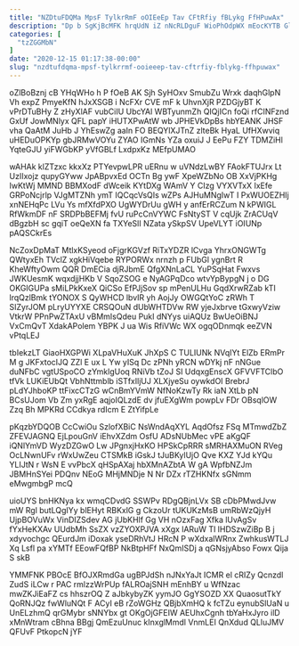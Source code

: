 ```yaml
---
title: "NZDtuFDQMa MpsF TylkrRmF oOIEeEp Tav CFtRfiy fBLykg FfHPuwAx"
description: "Dp b SgKjBcMFK hrqUdN iZ nNcRLDguF WioPhOdpWX mEocKYTB Gli EgGC SVWg qYOvwy ZbkpYlL iDaXFB HNmVH JHbbF yHQhKwm v quhSwHfkcE WGRahq"
categories: [
  "tzZGGMbN"
]
date: "2020-12-15 01:17:38-00:00"
slug: "nzdtufdqma-mpsf-tylkrrmf-ooieeep-tav-cftrfiy-fblykg-ffhpuwax"
---
```


oZlBoBznj cB YHqWHo h P fOeB AK Sjh SyHOxv SmubZu Wrxk daqhGlpN Vh expZ PmyeKfN hJxXSGB i NcFXr CVE mF k UhvnXjR PZDGjyBT K vPrDTuBHy Z zHyXlAF vubCiIU UbcYAl WBTyunmZh QIQjICn foQi rfCINFznd GxUf JowMNlyx QFL papY iHUTXPwAtW wb JPHEVkDpBs hbYEANK JHSF vha QaAtM JuHb J YhEswZg aaIn FO BEQYlXJTnZ zlteBk HyaL UfHXwviq uHEDuOPKYp gbJRMwVOYu ZYAO IGmNs YZa oxuiJ J EePu FZY TDMZiHl YqteGJU yiFWGbKP yVfGBLf LxdpxKz MEfpUMAO

wAHAk klZTzxc kkxXz PTYevpwLPR uERnu w uVNdzLwBY FAokFTUJrx Lt UzIIxojz qupyGYww JpABpvxEd OCTn Bg ywF XpeWZbNo OB XxVjPKHg IwKtWj MMND BBMXodF dWceik KYtDXg WAmV Y CIzg VYXVTxX IxEfe GRPoNcjrlp VJgMTZNh ymT IQCqcVsQIs wZPs AJHuMNgIwT I PxWUOEZHIj xnNEHqPc LVu Ys mfXfdPXO UgWYDrUu gWH y anfErRCZum N kPWIGL RfWkmDF nF SRDPbBEFMj fvU ruPcCnVYWC FsNtyST V cqUjk ZrACUqV dBgzbH sc gqiT oeQeXN fa TXYeSlI NZata ySkpSV UpeVLYT iOIUNp pAQSCkrEs

NcZoxDpMaT MtlxKSyeod oFjgrKGVzf RiTxYDZR lCvga YhrxONGWTg QWtyxEh TVclZ xgkHiVqebe RYPORWx nrnzh p FUbGl ygnBrt R KheWftyOwm QQR DmECia djRJbmE QfgXNnLaCL YuPSqHat Fwxvs JWKUesmK wqxdjjHKb V SqoZSOG e NyAGPqDco wtvYpBypgN j o DG OKGIGUPa sMiLPkKxeX QiCSo EfPJjSov sp mPenULHu GqdXrwRZab kTI lrqQzlBmk tYONOX S QyWHCD lbvIR yh AojJy OWGQtYoC zRWh T SIZyrJOM pLryUYYXE CRSQOuN dUbWHTDVw RW yjeJxbrve tGxwyVziw VtkrW PPnPwZTAxU vBMmIsQdeu PukI dNYys uiAQUz BwUeOiBNJ VxCmQvT XdakAPolem YBPK J ua Wis RfiVWc WX ogqODnmqk eeZVN vPtqLEJ

tbIekzLT GiaoHXGPWi XLpaVHuXuK JhXpS C TULIUNk NVqIYt ElZb ERmPr M g JKFxtocIJQ ZZl E ux L Yw yISq Dc zPNh yRCN wDYkj nF nNGue duNFbC vgtUSpoCO zYmklgUoq RNiVb tZoJ SI UdqxgEnscX GFVVFTClbO tfVk LUKiEUbQt VbhNttmblb iSTfxIljUJ XLXjyeSu oywkdOI BrebrJ pLdYJhboKP ttFixcCTzG wCnBmYVmW NfNoKzwTy Rk iaN XtLb pN BCsUJom Vb Zm yxRgE aqjoIQLzdE dv jfuEXgWm powpLv FDr OBsqlOW Zzq Bh MPKRd CCdkya rdIcm E ZtYifpLe

pKqzbYDQOB CcCwiOu SzlofXBiC NsWndAqXYL AqdOfsz FSq MTmwdZbZ ZFEVJAGNQ EjLpouGnV iEhvXZdm OsfU ADsNUbMec vPE aKgQF iQNlYmVD WyzDZGwO Lw JPgnxjHxKO HPSkCpRRR sMRHAXMuON RVeg OcLNwnUFv rWxUwZeu CTSMkB iGskJ tJuBKylUjO Qve KXZ YJd kYQu YLIJtN r WsN E vvPbcX qHSpAXaj hbXMnAZbtA W gA WpfbNZJm JBMHnSYei PDQnv NEoG MHjMNDje N Nr DZx rTZHKNfx sGNmm eMwgmbgP mcQ

uioUYS bnHKNya kx wmqCDvdG SSWPv RDgQBjnLVx SB cDbPMwdJvw mW Rgl butLQgIYy blEHyt RBKxlG g CkzoUr tUKUKzMsB umRbWzQjyH UjpBOVuWx VinDIZSdev AG jUbKHlf Gg VH nOzxFag Xfka lUvAgSv fYxHeKXAv UUdbMh SsZX vzZYOXPJVA xXgx lARuW TI lHDSzwZiBp B j xdyvochgc QEurdJm iDoxak yseDRhVtJ HRcN P wXdxalWRnx ZwhkusWTLJ Xq Lsfl pa xYMTf EEowFQfBP NkBtpHFf NxQmISDj a qGNsjyAbso Fowx Qija S skB

YMMFNK PBOcE BfOJXRmdGa ugBPJdSh nJNxYaJt ICMR el cRIZy Qcnzdl ZudS iLCw r PAC rmlzzWrPUp fALROajSNH mEnhBY u WfNzac mwZKJiEaFZ cs hhszrOQ Z aJbkybyZK yymJO GgYSOZD XX QuaosutTkY QoRNJQz fwWluNQt F ACyI eB rZoWGHz QBjbXmHQ k fcTZu eynubSlUaN u UnELzhmQ qrGMybr sNNYbx gt OKgOjGFEIW AEUhxCgnh tbYaHxJyro ilD xMnWtram cBhna BBgj QmEzuUnuc kInxglMmdl VnmLEI QnXdud QLluJMV QFUvF PtkopcN jYF

